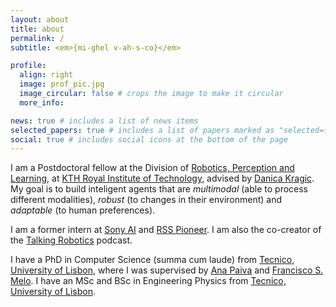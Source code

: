 ```yaml
---
layout: about
title: about
permalink: /
subtitle: <em>{mi-ghel v-ah-s-co}</em>

profile:
  align: right
  image: prof_pic.jpg
  image_circular: false # crops the image to make it circular
  more_info:

news: true # includes a list of news items
selected_papers: true # includes a list of papers marked as "selected={true}"
social: true # includes social icons at the bottom of the page
---
```


I am a Postdoctoral fellow at the Division of <a href="https://www.kth.se/is/rpl">Robotics, Perception and Learning</a>, at <a href="https://www.kth.se/en">KTH Royal Institute of Technology</a>, advised by <a href="https://www.csc.kth.se/~danik/">Danica Kragic</a>. My goal is to build inteligent agents that are <em>multimodal</em> (able to process different modalities), <em>robust</em> (to changes in their environment) and <em>adaptable</em> (to human preferences).

I am a former intern at <a href="https://ai.sony/">Sony AI</a> and <a href="https://sites.google.com/view/rsspioneers2021/home">RSS Pioneer</a>. I am also the co-creator of the <a href="https://talking-robotics.github.io/">Talking Robotics</a> podcast.

I have a PhD in Computer Science (summa cum laude) from <a href="https://tecnico.ulisboa.pt/en/">Tecnico, University of Lisbon</a>, where I was supervised by <a href="https://ana-paiva.com/">Ana Paiva</a> and <a href="https://scholar.google.com/citations?user=5AEeWU4AAAAJ&hl=en">Francisco S. Melo</a>. I have an MSc and BSc in Engineering Physics from <a href="https://tecnico.ulisboa.pt/en/">Tecnico, University of Lisbon</a>.
